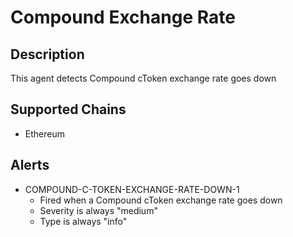 # Compound Exchange Rate

## Description

This agent detects Compound cToken exchange rate goes down

## Supported Chains

- Ethereum

## Alerts

- COMPOUND-C-TOKEN-EXCHANGE-RATE-DOWN-1
  - Fired when a Compound cToken exchange rate goes down
  - Severity is always "medium"
  - Type is always "info"

